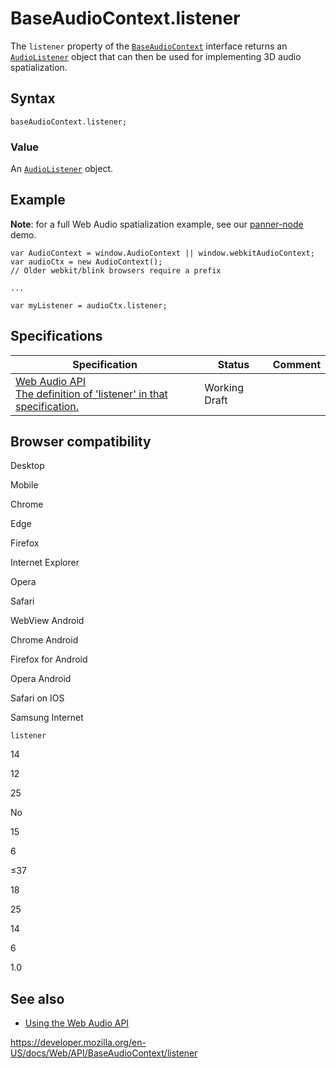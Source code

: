 # BaseAudioContext.listener

The `listener` property of the [`BaseAudioContext`](../baseaudiocontext) interface returns an [`AudioListener`](../audiolistener) object that can then be used for implementing 3D audio spatialization.

## Syntax

    baseAudioContext.listener;

### Value

An [`AudioListener`](../audiolistener) object.

## Example

**Note**: for a full Web Audio spatialization example, see our [panner-node](https://github.com/mdn/panner-node) demo.

    var AudioContext = window.AudioContext || window.webkitAudioContext;
    var audioCtx = new AudioContext();
    // Older webkit/blink browsers require a prefix

    ...

    var myListener = audioCtx.listener;

## Specifications

<table><thead><tr class="header"><th>Specification</th><th>Status</th><th>Comment</th></tr></thead><tbody><tr class="odd"><td><a href="https://webaudio.github.io/web-audio-api/#dom-baseaudiocontext-listener">Web Audio API<br />
<span class="small">The definition of 'listener' in that specification.</span></a></td><td><span class="spec-wd">Working Draft</span></td><td></td></tr></tbody></table>

## Browser compatibility

Desktop

Mobile

Chrome

Edge

Firefox

Internet Explorer

Opera

Safari

WebView Android

Chrome Android

Firefox for Android

Opera Android

Safari on IOS

Samsung Internet

`listener`

14

12

25

No

15

6

≤37

18

25

14

6

1.0

## See also

- [Using the Web Audio API](../web_audio_api/using_web_audio_api)

<a href="https://developer.mozilla.org/en-US/docs/Web/API/BaseAudioContext/listener" class="_attribution-link">https://developer.mozilla.org/en-US/docs/Web/API/BaseAudioContext/listener</a>
